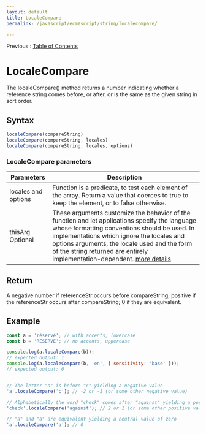 ```yaml
---
layout: default
title: LocaleCompare
permalink: /javascript/ecmascript/string/localecompare/

---
```


Previous : [Table of Contents](./index.md)


# LocaleCompare

The localeCompare() method returns a number indicating whether a reference string comes before, or after, or is the same as the given string in sort order.


## Syntax

```javascript
localeCompare(compareString)
localeCompare(compareString, locales)
localeCompare(compareString, locales, options)
```

### LocaleCompare parameters
| Parameters | Description |
| ---------- | ----------- |
| locales and options | Function is a predicate, to test each element of the array. Return a value that coerces to true to keep the element, or to false otherwise. |
| thisArg Optional | These arguments customize the behavior of the function and let applications specify the language whose formatting conventions should be used. In implementations which ignore the locales and options arguments, the locale used and the form of the string returned are entirely implementation-dependent. [more details](https://developer.mozilla.org/en-US/docs/Web/JavaScript/Reference/Global_Objects/Intl/Collator/Collator) |


## Return

A negative number if referenceStr occurs before compareString; positive if the referenceStr occurs after compareString; 0 if they are equivalent.


## Example

```javascript
const a = 'réservé'; // with accents, lowercase
const b = 'RESERVE'; // no accents, uppercase

console.log(a.localeCompare(b));
// expected output: 1
console.log(a.localeCompare(b, 'en', { sensitivity: 'base' }));
// expected output: 0


// The letter "a" is before "c" yielding a negative value
'a'.localeCompare('c'); // -2 or -1 (or some other negative value)

// Alphabetically the word "check" comes after "against" yielding a positive value
'check'.localeCompare('against'); // 2 or 1 (or some other positive value)

// "a" and "a" are equivalent yielding a neutral value of zero
'a'.localeCompare('a'); // 0
```